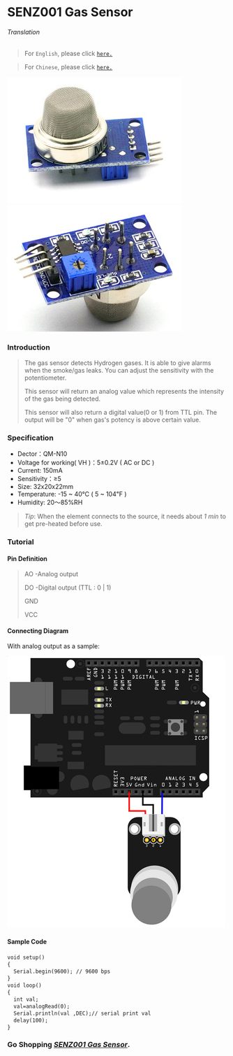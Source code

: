 # SENZ001 Gas Sensor

###### Translation

> For `English`, please click [`here.`](https://github.com/njustcjj/SENZ001-Gas-Sensor/blob/master/README.md)

> For `Chinese`, please click [`here.`](https://github.com/njustcjj/SENZ001-Gas-Sensor/blob/master/README_CN.md)

![](https://github.com/njustcjj/SENZ001-Gas-Sensor/blob/master/pic/SENZ001_front.jpg "SENZ001_Front") 
![](https://github.com/njustcjj/SENZ001-Gas-Sensor/blob/master/pic/SENZ001_back.jpg "SENZ001_Back") 

### Introduction

> The gas sensor detects Hydrogen gases. It is able to give alarms when the smoke/gas leaks. You can adjust the sensitivity with the potentiometer.
> 
> This sensor will return an analog value which represents the intensity of the gas being detected.
> 
> This sensor will also return a digital value(0 or 1) from TTL pin. The output will be "0" when gas's potency is above certain value.

### Specification

* Dector：QM-N10
* Voltage for working( VH )：5±0.2V ( AC or DC ) 
* Current: 150mA
* Sensitivity：≥5
* Size: 32x20x22mm
* Temperature: -15 ~ 40℃  ( 5 ~ 104℉ )
* Humidity: 20～85%RH

> *Tip*: When the element connects to the source, it needs about *1 min* to get pre-heated before use.

### Tutorial

#### Pin Definition

> AO    -Analog output
> 
> DO    -Digital output (TTL : 0 | 1)
> 
> GND
>
> VCC

#### Connecting Diagram

With analog output as a sample:

![](https://github.com/njustcjj/SENZ001-Gas-Sensor/blob/master/pic/SENZ001_connect.png "Connecting Diagram") 

#### Sample Code

    void setup() 
    { 
      Serial.begin(9600); // 9600 bps
    }
    void loop() 
    {
      int val;
      val=analogRead(0);
      Serial.println(val ,DEC);// serial print val
      delay(100);
    }


### Go Shopping [*SENZ001 Gas Sensor*](http://www.ebay.com/).